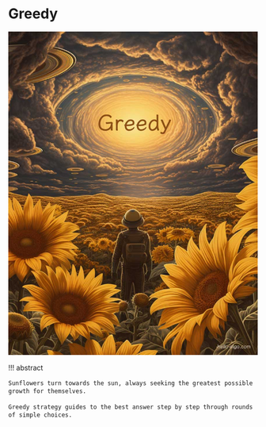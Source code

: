 # Greedy

![Greedy](../assets/covers/chapter_greedy.jpg)

!!! abstract

    Sunflowers turn towards the sun, always seeking the greatest possible growth for themselves.

    Greedy strategy guides to the best answer step by step through rounds of simple choices.
